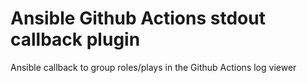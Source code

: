 # Ansible Github Actions stdout callback plugin
Ansible callback to group roles/plays in the Github Actions log viewer 
